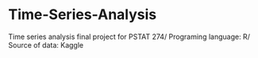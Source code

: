 # Time-Series-Analysis
Time series analysis final project for PSTAT 274/
Programing language: R/
Source of data: Kaggle
